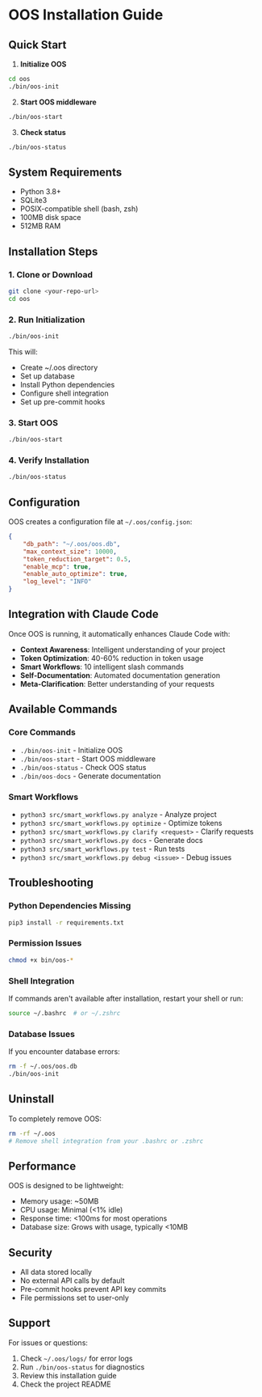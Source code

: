 # OOS Installation Guide

## Quick Start

1. **Initialize OOS**
```bash
cd oos
./bin/oos-init
```

2. **Start OOS middleware**
```bash
./bin/oos-start
```

3. **Check status**
```bash
./bin/oos-status
```

## System Requirements

- Python 3.8+
- SQLite3
- POSIX-compatible shell (bash, zsh)
- 100MB disk space
- 512MB RAM

## Installation Steps

### 1. Clone or Download
```bash
git clone <your-repo-url>
cd oos
```

### 2. Run Initialization
```bash
./bin/oos-init
```

This will:
- Create ~/.oos directory
- Set up database
- Install Python dependencies
- Configure shell integration
- Set up pre-commit hooks

### 3. Start OOS
```bash
./bin/oos-start
```

### 4. Verify Installation
```bash
./bin/oos-status
```

## Configuration

OOS creates a configuration file at `~/.oos/config.json`:

```json
{
    "db_path": "~/.oos/oos.db",
    "max_context_size": 10000,
    "token_reduction_target": 0.5,
    "enable_mcp": true,
    "enable_auto_optimize": true,
    "log_level": "INFO"
}
```

## Integration with Claude Code

Once OOS is running, it automatically enhances Claude Code with:

- **Context Awareness**: Intelligent understanding of your project
- **Token Optimization**: 40-60% reduction in token usage
- **Smart Workflows**: 10 intelligent slash commands
- **Self-Documentation**: Automated documentation generation
- **Meta-Clarification**: Better understanding of your requests

## Available Commands

### Core Commands
- `./bin/oos-init` - Initialize OOS
- `./bin/oos-start` - Start OOS middleware
- `./bin/oos-status` - Check OOS status
- `./bin/oos-docs` - Generate documentation

### Smart Workflows
- `python3 src/smart_workflows.py analyze` - Analyze project
- `python3 src/smart_workflows.py optimize` - Optimize tokens
- `python3 src/smart_workflows.py clarify <request>` - Clarify requests
- `python3 src/smart_workflows.py docs` - Generate docs
- `python3 src/smart_workflows.py test` - Run tests
- `python3 src/smart_workflows.py debug <issue>` - Debug issues

## Troubleshooting

### Python Dependencies Missing
```bash
pip3 install -r requirements.txt
```

### Permission Issues
```bash
chmod +x bin/oos-*
```

### Shell Integration
If commands aren't available after installation, restart your shell or run:
```bash
source ~/.bashrc  # or ~/.zshrc
```

### Database Issues
If you encounter database errors:
```bash
rm -f ~/.oos/oos.db
./bin/oos-init
```

## Uninstall

To completely remove OOS:
```bash
rm -rf ~/.oos
# Remove shell integration from your .bashrc or .zshrc
```

## Performance

OOS is designed to be lightweight:
- Memory usage: ~50MB
- CPU usage: Minimal (<1% idle)
- Response time: <100ms for most operations
- Database size: Grows with usage, typically <10MB

## Security

- All data stored locally
- No external API calls by default
- Pre-commit hooks prevent API key commits
- File permissions set to user-only

## Support

For issues or questions:
1. Check `~/.oos/logs/` for error logs
2. Run `./bin/oos-status` for diagnostics
3. Review this installation guide
4. Check the project README
